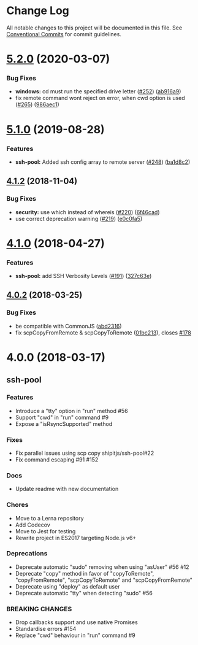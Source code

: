 # Change Log

All notable changes to this project will be documented in this file.
See [Conventional Commits](https://conventionalcommits.org) for commit guidelines.

# [5.2.0](https://github.com/shipitjs/shipit/tree/master/packages/shipit-deploy/compare/v5.1.0...v5.2.0) (2020-03-07)


### Bug Fixes

* **windows:** cd must run the specified drive letter ([#252](https://github.com/shipitjs/shipit/tree/master/packages/shipit-deploy/issues/252)) ([ab916a9](https://github.com/shipitjs/shipit/tree/master/packages/shipit-deploy/commit/ab916a9))
* fix remote command wont reject on error, when cwd option is used ([#265](https://github.com/shipitjs/shipit/tree/master/packages/shipit-deploy/issues/265)) ([986aec1](https://github.com/shipitjs/shipit/tree/master/packages/shipit-deploy/commit/986aec1))





# [5.1.0](https://github.com/shipitjs/shipit/tree/master/packages/shipit-deploy/compare/v5.0.0...v5.1.0) (2019-08-28)


### Features

* **ssh-pool:** Added ssh config array to remote server ([#248](https://github.com/shipitjs/shipit/tree/master/packages/shipit-deploy/issues/248)) ([ba1d8c2](https://github.com/shipitjs/shipit/tree/master/packages/shipit-deploy/commit/ba1d8c2))





## [4.1.2](https://github.com/shipitjs/shipit/tree/master/packages/shipit-deploy/compare/v4.1.1...v4.1.2) (2018-11-04)


### Bug Fixes

* **security:** use which instead of whereis ([#220](https://github.com/shipitjs/shipit/tree/master/packages/shipit-deploy/issues/220)) ([6f46cad](https://github.com/shipitjs/shipit/tree/master/packages/shipit-deploy/commit/6f46cad))
* use correct deprecation warning ([#219](https://github.com/shipitjs/shipit/tree/master/packages/shipit-deploy/issues/219)) ([e0c0fa5](https://github.com/shipitjs/shipit/tree/master/packages/shipit-deploy/commit/e0c0fa5))





<a name="4.1.0"></a>
# [4.1.0](https://github.com/babel/babel/tree/master/packages/babel-traverse/compare/v4.0.2...v4.1.0) (2018-04-27)


### Features

* **ssh-pool:** add SSH Verbosity Levels ([#191](https://github.com/babel/babel/tree/master/packages/babel-traverse/issues/191)) ([327c63e](https://github.com/babel/babel/tree/master/packages/babel-traverse/commit/327c63e))




<a name="4.0.2"></a>
## [4.0.2](https://github.com/babel/babel/tree/master/packages/babel-traverse/compare/v4.0.1...v4.0.2) (2018-03-25)


### Bug Fixes

* be compatible with CommonJS ([abd2316](https://github.com/babel/babel/tree/master/packages/babel-traverse/commit/abd2316))
* fix scpCopyFromRemote & scpCopyToRemote ([01bc213](https://github.com/babel/babel/tree/master/packages/babel-traverse/commit/01bc213)), closes [#178](https://github.com/babel/babel/tree/master/packages/babel-traverse/issues/178)




<a name="4.0.0"></a>

# 4.0.0 (2018-03-17)

## ssh-pool

### Features

* Introduce a "tty" option in "run" method #56
* Support "cwd" in "run" command #9
* Expose a "isRsyncSupported" method

### Fixes

* Fix parallel issues using scp copy shipitjs/ssh-pool#22
* Fix command escaping #91 #152

### Docs

* Update readme with new documentation

### Chores

* Move to a Lerna repository
* Add Codecov
* Move to Jest for testing
* Rewrite project in ES2017 targeting Node.js v6+

### Deprecations

* Deprecate automatic "sudo" removing when using "asUser" #56 #12
* Deprecate "copy" method in favor of "copyToRemote", "copyFromRemote", "scpCopyToRemote" and "scpCopyFromRemote"
* Deprecate using "deploy" as default user
* Deprecate automatic "tty" when detecting "sudo" #56

### BREAKING CHANGES

* Drop callbacks support and use native Promises
* Standardise errors #154
* Replace "cwd" behaviour in "run" command #9
